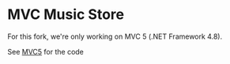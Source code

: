 # MVC Music Store

For this fork, we're only working on MVC 5 (.NET Framework 4.8).

See [MVC5](/src/MVC5/MvcMusicStore/) for the code